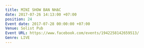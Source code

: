```yaml
---
title: MINI SHOW BAN NHẠC
date: 2017-07-26 14:13:00 +07:00
position: 24
Event date: 2017-07-28 00:00:00 +07:00
Venue: Solist Pub
Event URL: https://www.facebook.com/events/1942258142659513/
Genre: LIVE
---
```


